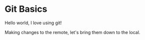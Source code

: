 # Git Basics

Hello world, I love using git!

Making changes to the remote, let's bring them down to the local.